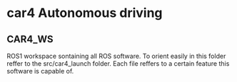# car4 Autonomous driving

## CAR4_WS
ROS1 workspace sontaining all ROS software.
To orient easily in this folder reffer to the src/car4_launch folder. Each file reffers to a certain feature this software is capable of.
